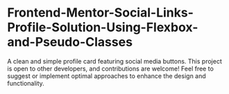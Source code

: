 # Frontend-Mentor-Social-Links-Profile-Solution-Using-Flexbox-and-Pseudo-Classes
A clean and simple profile card featuring social media buttons. This project is open to other developers, and contributions are welcome! Feel free to suggest or implement optimal approaches to enhance the design and functionality.
